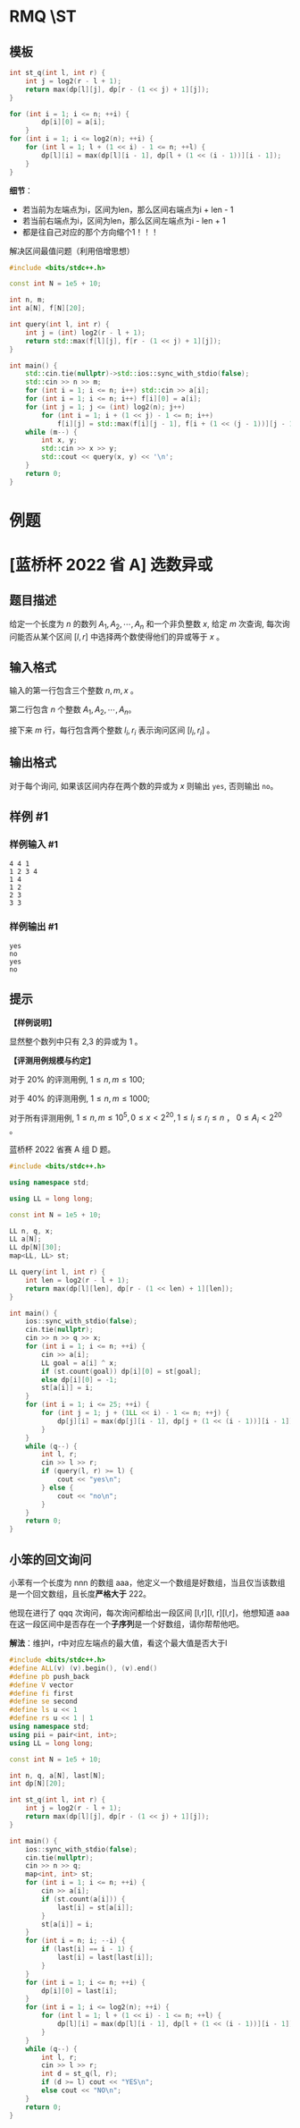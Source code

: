 # RMQ \ST

## 模板

```cpp
int st_q(int l, int r) {
	int j = log2(r - l + 1);
	return max(dp[l][j], dp[r - (1 << j) + 1][j]);
}

for (int i = 1; i <= n; ++i) {
		dp[i][0] = a[i];
	}
for (int i = 1; i <= log2(n); ++i) {
    for (int l = 1; l + (1 << i) - 1 <= n; ++l) {
        dp[l][i] = max(dp[l][i - 1], dp[l + (1 << (i - 1))][i - 1]);
    }
}
```

**细节**：

- 若当前为左端点为i，区间为len，那么区间右端点为i + len - 1
- 若当前右端点为i，区间为len，那么区间左端点为i - len + 1
- 都是往自己对应的那个方向缩个1！！！



解决区间最值问题（利用倍增思想）

```cpp
#include <bits/stdc++.h>

const int N = 1e5 + 10;

int n, m;
int a[N], f[N][20];

int query(int l, int r) {
    int j = (int) log2(r - l + 1);
    return std::max(f[l][j], f[r - (1 << j) + 1][j]);
}

int main() {
    std::cin.tie(nullptr)->std::ios::sync_with_stdio(false);
    std::cin >> n >> m;
    for (int i = 1; i <= n; i++) std::cin >> a[i];
    for (int i = 1; i <= n; i++) f[i][0] = a[i];
    for (int j = 1; j <= (int) log2(n); j++) 
        for (int i = 1; i + (1 << j) - 1 <= n; i++) 
            f[i][j] = std::max(f[i][j - 1], f[i + (1 << (j - 1))][j - 1]);
    while (m--) {
        int x, y;
        std::cin >> x >> y;
        std::cout << query(x, y) << '\n';
    }
    return 0;
}
```

# 例题

# [蓝桥杯 2022 省 A] 选数异或

## 题目描述

给定一个长度为 $n$ 的数列 $A_{1}, A_{2}, \cdots, A_{n}$ 和一个非负整数 $x$, 给定 $m$ 次查询, 每次询问能否从某个区间 $[l, r]$ 中选择两个数使得他们的异或等于 $x$ 。

## 输入格式

输入的第一行包含三个整数 $n, m, x$ 。

第二行包含 $n$ 个整数 $A_{1}, A_{2}, \cdots, A_{n}$。

接下来 $m$ 行，每行包含两个整数 $l_{i}, r_{i}$ 表示询问区间 $\left[l_{i}, r_{i}\right]$ 。

## 输出格式

对于每个询问, 如果该区间内存在两个数的异或为 $x$ 则输出 `yes`, 否则输出 `no`。

## 样例 #1

### 样例输入 #1

```
4 4 1
1 2 3 4
1 4
1 2
2 3
3 3
```

### 样例输出 #1

```
yes
no
yes
no
```

## 提示

**【样例说明】**

显然整个数列中只有 2,3 的异或为 1 。

**【评测用例规模与约定】**

对于 $20 \%$ 的评测用例, $1 \leq n, m \leq 100$;

对于 $40 \%$ 的评测用例, $1 \leq n, m \leq 1000$;

对于所有评测用例, $1 \leq n, m \leq 10^5,0 \leq x<2^{20}, 1 \leq l_{i} \leq r_{i} \leq n$ ， $0 \leq A_{i}<2^{20}$ 。

蓝桥杯 2022 省赛 A 组 D 题。

```cpp
#include <bits/stdc++.h>

using namespace std;

using LL = long long;

const int N = 1e5 + 10;

LL n, q, x;
LL a[N];
LL dp[N][30];
map<LL, LL> st;

LL query(int l, int r) {
	int len = log2(r - l + 1);
	return max(dp[l][len], dp[r - (1 << len) + 1][len]);
}

int main() {
    ios::sync_with_stdio(false);
    cin.tie(nullptr);
	cin >> n >> q >> x;
	for (int i = 1; i <= n; ++i) {
		cin >> a[i];
		LL goal = a[i] ^ x;
		if (st.count(goal)) dp[i][0] = st[goal];
		else dp[i][0] = -1;
		st[a[i]] = i;
	}
	for (int i = 1; i <= 25; ++i) {
		for (int j = 1; j + (1LL << i) - 1 <= n; ++j) {
			dp[j][i] = max(dp[j][i - 1], dp[j + (1 << (i - 1))][i - 1]);
		}
	}
	while (q--) {
		int l, r;
		cin >> l >> r;
		if (query(l, r) >= l) {
			cout << "yes\n";
		} else {
			cout << "no\n";
		}
	}
    return 0;
}
```

## 小笨的回文询问

小苯有一个长度为 nnn 的数组 aaa，他定义一个数组是好数组，当且仅当该数组是一个回文数组，且长度**严格大于** 222。

 他现在进行了 qqq 次询问，每次询问都给出一段区间 [l,r][l, r][l,r]，他想知道 aaa 在这一段区间中是否存在一个**子序列**是一个好数组，请你帮帮他吧。

**解法**：维护l，r中对应左端点的最大值，看这个最大值是否大于l

```cpp
#include <bits/stdc++.h>
#define ALL(v) (v).begin(), (v).end()
#define pb push_back
#define V vector
#define fi first
#define se second
#define ls u << 1
#define rs u << 1 | 1
using namespace std;
using pii = pair<int, int>;
using LL = long long;

const int N = 1e5 + 10;

int n, q, a[N], last[N];
int dp[N][20];

int st_q(int l, int r) {
	int j = log2(r - l + 1);
	return max(dp[l][j], dp[r - (1 << j) + 1][j]);
}

int main() {
	ios::sync_with_stdio(false);
	cin.tie(nullptr);
	cin >> n >> q;
	map<int, int> st;
	for (int i = 1; i <= n; ++i) {
		cin >> a[i];
		if (st.count(a[i])) {
			last[i] = st[a[i]];
		}
		st[a[i]] = i;
	}
	for (int i = n; i; --i) {
		if (last[i] == i - 1) {
			last[i] = last[last[i]];
		}
	}
	for (int i = 1; i <= n; ++i) {
		dp[i][0] = last[i];
	}
	for (int i = 1; i <= log2(n); ++i) {
		for (int l = 1; l + (1 << i) - 1 <= n; ++l) {
			dp[l][i] = max(dp[l][i - 1], dp[l + (1 << (i - 1))][i - 1]);
		}
	}
	while (q--) {
		int l, r;
		cin >> l >> r;
		int d = st_q(l, r);
		if (d >= l) cout << "YES\n";
		else cout << "NO\n";
	}
	return 0;
}
```

